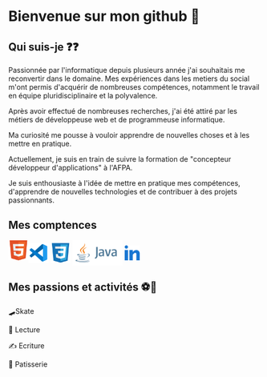# Bienvenue sur mon github 👋

## Qui suis-je ❓❓

Passionnée par l'informatique depuis plusieurs année j'ai souhaitais me reconvertir dans le domaine.  Mes expériences dans les metiers du  social m'ont permis d'acquérir de nombreuses compétences, notamment le travail en équipe pluridisciplinaire et la polyvalence.

Après avoir effectué de nombreuses recherches, j'ai été attiré par les métiers de développeuse web et de programmeuse informatique. 

Ma curiosité me pousse à vouloir apprendre de nouvelles choses et à les mettre en pratique.

Actuellement, je suis en train de suivre la formation de "concepteur développeur d'applications" à l'AFPA. 

Je suis enthousiaste à l'idée de mettre en pratique mes compétences, d'apprendre de nouvelles technologies et de contribuer à des projets passionnants.
## Mes comptences 
<img align="center" alt="vscode=" width="40px" src="./img/vscode.svg" />
<img align="left" alt="html=" width="40px" src="./img/html.svg" /> <img align="center" alt="css3=" width="40px" src="./img/css3.svg" /> <img align="center" alt="Java=" width="100px" src="./img/java-ar21.svg" />
<img align="center" alt="linkedin=" width="30px" src="./img/linkedin.svg" />


## Mes passions et activités ⚽🥋
🛹Skate

📖 Lecture 

✍️ Ecriture

🎂 Patisserie 


